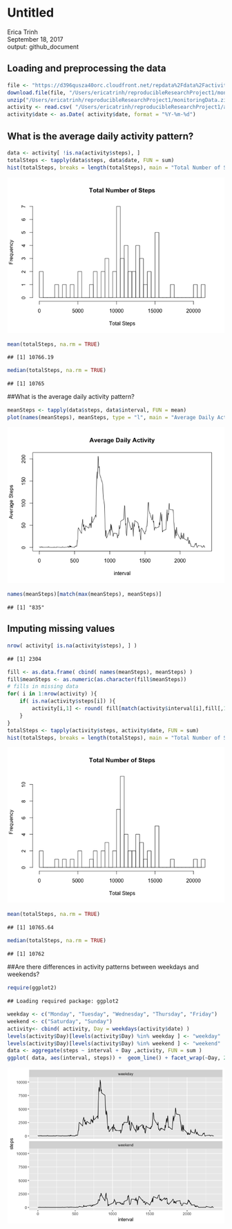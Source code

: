 # Untitled
Erica Trinh  
September 18, 2017  
output: github_document


## Loading and preprocessing the data


```r
file <- "https://d396qusza40orc.cloudfront.net/repdata%2Fdata%2Factivity.zip"
download.file(file, "/Users/ericatrinh/reproducibleResearchProject1/monitoringData.zip", method="curl")
unzip("/Users/ericatrinh/reproducibleResearchProject1/monitoringData.zip")
activity <- read.csv( "/Users/ericatrinh/reproducibleResearchProject1/activity.csv", header = TRUE)
activity$date <- as.Date( activity$date, format = "%Y-%m-%d") 
```

## What is the average daily activity pattern?



```r
data <- activity[ !is.na(activity$steps), ]
totalSteps <- tapply(data$steps, data$date, FUN = sum)
hist(totalSteps, breaks = length(totalSteps), main = "Total Number of Steps", xlab = "Total Steps")
```

![](PA1_template_files/figure-html/unnamed-chunk-2-1.png)<!-- -->

```r
mean(totalSteps, na.rm = TRUE) 
```

```
## [1] 10766.19
```

```r
median(totalSteps, na.rm = TRUE)
```

```
## [1] 10765
```

##What is the average daily activity pattern?

```r
meanSteps <- tapply(data$steps, data$interval, FUN = mean)
plot(names(meanSteps), meanSteps, type = "l", main = "Average Daily Activity", xlab = "interval" , ylab = "Average Steps" )
```

![](PA1_template_files/figure-html/unnamed-chunk-3-1.png)<!-- -->

```r
names(meanSteps)[match(max(meanSteps), meanSteps)]
```

```
## [1] "835"
```


## Imputing missing values

```r
nrow( activity[ is.na(activity$steps), ] )
```

```
## [1] 2304
```

```r
fill <- as.data.frame( cbind( names(meanSteps), meanSteps) )
fill$meanSteps <- as.numeric(as.character(fill$meanSteps))
# fills in missing data
for( i in 1:nrow(activity) ){
    if( is.na(activity$steps[i]) ){
        activity[i,1] <- round( fill[match(activity$interval[i],fill[,1]),2] )
    }
}
totalSteps <- tapply(activity$steps, activity$date, FUN = sum)
hist(totalSteps, breaks = length(totalSteps), main = "Total Number of Steps", xlab = "Total Steps")
```

![](PA1_template_files/figure-html/unnamed-chunk-4-1.png)<!-- -->

```r
mean(totalSteps, na.rm = TRUE) 
```

```
## [1] 10765.64
```

```r
median(totalSteps, na.rm = TRUE)
```

```
## [1] 10762
```

##Are there differences in activity patterns between weekdays and weekends?

```r
require(ggplot2)
```

```
## Loading required package: ggplot2
```

```r
weekday <- c("Monday", "Tuesday", "Wednesday", "Thursday", "Friday")
weekend <- c("Saturday", "Sunday")
activity<- cbind( activity, Day = weekdays(activity$date) )
levels(activity$Day)[levels(activity$Day) %in% weekday ] <- "weekday"
levels(activity$Day)[levels(activity$Day) %in% weekend ] <- "weekend"
data <- aggregate(steps ~ interval + Day ,activity, FUN = sum )
ggplot( data, aes(interval, steps)) +  geom_line() + facet_wrap(~Day, 2)
```

![](PA1_template_files/figure-html/unnamed-chunk-5-1.png)<!-- -->
